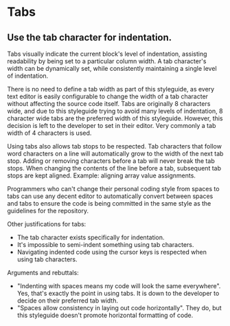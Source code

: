# Tabs

## Use the tab character for indentation.

Tabs visually indicate the current block's level of indentation, assisting readability by being set to a particular column width. A tab character's width can be dynamically set, while consistently maintaining a single level of indentation.

There is no need to define a tab width as part of this styleguide, as every text editor is easily configurable to change the width of a tab character without affecting the source code itself. Tabs are originally 8 characters wide, and due to this styleguide trying to avoid many levels of indentation, 8 character wide tabs are the preferred width of this styleguide. However, this decision is left to the developer to set in their editor. Very commonly a tab width of 4 characters is used.

Using tabs also allows tab stops to be respected. Tab characters that follow word characters on a line will automatically grow to the width of the next tab stop. Adding or removing characters before a tab will never break the tab stops. When changing the contents of the line before a tab, subsequent tab stops are kept aligned. Example: aligning array value assignments.

Programmers who can't change their personal coding style from spaces to tabs can use any decent editor to automatically convert between spaces and tabs to ensure the code is being committed in the same style as the guidelines for the repository.

Other justifications for tabs:

+ The tab character exists specifically for indentation.
+ It's impossible to semi-indent something using tab characters.
+ Navigating indented code using the cursor keys is respected when using tab characters.

Arguments and rebuttals:

+ "Indenting with spaces means my code will look the same everywhere". Yes, that's exactly the point in using tabs. It is down to the developer to decide on their preferred tab width.
+ "Spaces allow consistency in laying out code horizontally". They do, but this styleguide doesn't promote horizontal formatting of code.